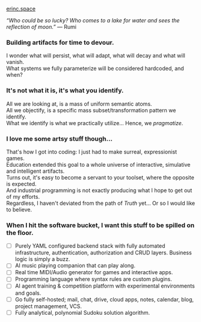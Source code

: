 [erinc.space]()


*“Who could be so lucky? Who comes to a lake for water and sees the reflection of moon.”*
― Rumi 

### Building artifacts for time to devour.

I wonder what will persist, what will adapt, what will decay and what will vanish.\
What systems we fully parameterize will be considered hardcoded, and when?

### It's not what it is, it's what you identify.

All we are looking at, is a mass of uniform semantic atoms.\
All we objectify, is a specific mass subset/transformation pattern we identify.\
What we identify is what we practically utilize... Hence, we *pragmatize*.

### I love me some artsy stuff though...

That's how I got into coding: I just had to make surreal, expressionist games.\
Education extended this goal to a whole universe of interactive, simulative and intelligent artifacts.\
Turns out, it's easy to become a servant to your toolset, where the opposite is expected.\
And industrial programming is not exactly producing what I hope to get out of my efforts.\
Regardless, I haven't deviated from the path of *Truth* yet... Or so I would like to believe.

### When I hit the software bucket, I want this stuff to be spilled on the floor.

- [ ] Purely YAML configured backend stack with fully automated infrastructure, authentication, authorization and CRUD layers. Business logic is simply a buzz.
- [ ] AI music playing companion that can play along.
- [ ] Real time MIDI/Audio generator for games and interactive apps.
- [ ] Programming language where syntax rules are custom plugins.
- [ ] AI agent training & competition platform with experimental environments and goals.
- [ ] Go fully self-hosted; mail, chat, drive, cloud apps, notes, calendar, blog, project management, VCS.
- [ ] Fully analytical, polynomial Sudoku solution algorithm.
